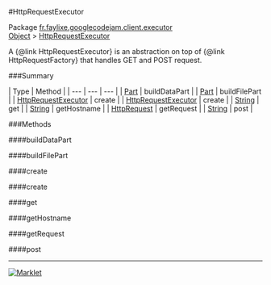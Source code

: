 #HttpRequestExecutor

Package [fr.faylixe.googlecodejam.client.executor](README.md)<br>
[Object](../../../../java/langObject.md) > [HttpRequestExecutor](HttpRequestExecutor.md)

<p>A {@link HttpRequestExecutor} is an abstraction
 on top of {@link HttpRequestFactory} that handles
 GET and POST request.</p>

###Summary


| Type | Method |
| --- | --- | --- |
| [Part](../../../../com/google/api/client/httpPart.md) | buildDataPart |
| [Part](../../../../com/google/api/client/httpPart.md) | buildFilePart |
| [HttpRequestExecutor](HttpRequestExecutor.md) | create |
| [HttpRequestExecutor](HttpRequestExecutor.md) | create |
| [String](../../../../java/langString.md) | get |
| [String](../../../../java/langString.md) | getHostname |
| [HttpRequest](../../../../com/google/api/client/httpHttpRequest.md) | getRequest |
| [String](../../../../java/langString.md) | post |

###Methods

####buildDataPart


####buildFilePart


####create


####create


####get


####getHostname


####getRequest


####post


---
[![Marklet](https://img.shields.io/badge/Generated%20by-Marklet-green.svg)](https://github.com/Faylixe/marklet)